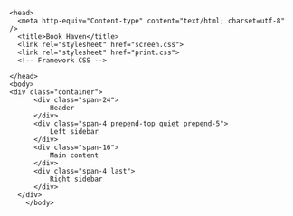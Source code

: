     <head>  
      <meta http-equiv="Content-type" content="text/html; charset=utf-8" />  
      <title>Book Haven</title>  
      <link rel="stylesheet" href="screen.css">
      <link rel="stylesheet" href="print.css">
      <!-- Framework CSS -->  
        
    </head>  
    <body>
    <div class="container">  
          <div class="span-24">  
              Header  
          </div>  
          <div class="span-4 prepend-top quiet prepend-5">  
              Left sidebar  
          </div>  
          <div class="span-16">  
              Main content  
          </div>  
          <div class="span-4 last">  
              Right sidebar  
          </div>  
      </div>  
        </body>